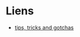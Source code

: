 # Liens

  - [tips, tricks and gotchas][tips]

[tips]: https://www.quora.com/What-are-some-tips-tricks-and-gotchas-when-using-Hazelcast